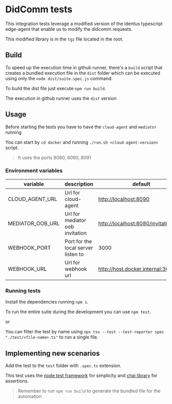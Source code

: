 # DidComm tests

This integration tests leverage a modified version of the identus typescript
edge-agent that enable us to modify the didcomm requests.

This modified library is in the `tgz` file located in the root.

## Build

To speed up the execution time in github runner, there's a `build` script that
creates a bundled execution file in the `dist` folder which can be executed
using only the `node dist/suite.spec.js` command.

To build the dist file just execute `npm run build`.

The execution in github runner uses the `dist` version

## Usage

Before starting the tests you have to have the `cloud-agent` and `mediator` running

You can start by `cd docker` and running `./run.sh <cloud-agent-version>` script.

> It uses the ports 8080, 8090, 8091


### Environment variables

| variable         | description                         | default                               |
|------------------|-------------------------------------|---------------------------------------|
| CLOUD_AGENT_URL  | Url for cloud-agent                 | <http://localhost:8090>               |
| MEDIATOR_OOB_URL | Url for mediator oob invitation     | <http://localhost:8080/invitationOOB> |
| WEBHOOK_PORT     | Port for the local server listen to | 3000                                  |
| WEBHOOK_URL      | Url for webhook url                 | <http://host.docker.internal:3000>    |

### Running tests

Install the dependencies running `npm i`.

To run the entire suite during the development you can use `npm test`.

or

You can filter the test by name using `npx tsx --test --test-reporter spec "./test/<file-name>.ts"`
to run a single file.

## Implementing new scenarios

Add the test to the `test` folder with `.spec.ts` extension.

This test uses the [node test framework](https://nodejs.org/api/test.html) for
simplicity and [chai library](https://www.chaijs.com/) for assertions.

> Remember to run `npm run build` to generate the bundled file for the automation
